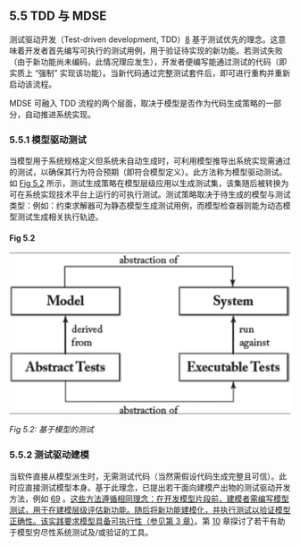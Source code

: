 ## 5.5 TDD 与 MDSE
测试驱动开发（Test-driven development, TDD）[8](../bibliography.md#8) 基于测试优先的理念。这意味着开发者首先编写可执行的测试用例，用于验证待实现的新功能。若测试失败（由于新功能尚未编码，此情况理应发生），开发者便编写能通过测试的代码（即实质上 “强制” 实现该功能）。当新代码通过完整测试套件后，即可进行重构并重新启动该流程。

MDSE 可融入 TDD 流程的两个层面，取决于模型是否作为代码生成策略的一部分，自动推进系统实现。

### 5.5.1 模型驱动测试
当模型用于系统规格定义但系统未自动生成时，可利用模型推导出系统实现需通过的测试，以确保其行为符合预期（即符合模型定义）。此方法称为模型驱动测试。如 [Fig 5.2](#fig-52) 所示，测试生成策略在模型层级应用以生成测试集，该集随后被转换为可在系统实现技术平台上运行的可执行测试。测试策略取决于待生成的模型与测试类型：例如：约束求解器可为静态模型生成测试用例，而模型检查器则能为动态模型测试生成相关执行轨迹。

#### Fig 5.2
![Fig 5.2](../img/fig5.2.png)

*Fig 5.2: 基于模型的测试*

### 5.5.2 测试驱动建模
当软件直接从模型派生时，无需测试代码（当然需假设代码生成完整且可信）。此时应直接测试模型本身。基于此理念，已提出若干面向建模产出物的测试驱动开发方法，例如 [69](../bibliography.md#69) 。<ins>这些方法遵循相同理念：在开发模型片段前，建模者需编写模型测试，用于在建模层级评估新功能。随后将新功能建模化，并执行测试以验证模型正确性。该实践要求模型具备可执行性（参见第 [3](../ch3/0.md) 章）</ins>。第 [10](../ch10/0.md) 章探讨了若干有助于模型穷尽性系统测试及/或验证的工具。
